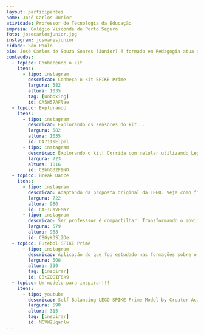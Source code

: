 ```yaml
---
layout: participantes
nome: José Carlos Junior
atividade: Professor de Tecnologia da Educação
empresa: Colégio Visconde de Porto Seguro
foto: josecarlosjunior.jpg
instagram: jcsoaresjunior
cidade: São Paulo
bio: José Carlos de Souza Soares (Junior) é formado em Pedagogia atua a 12 anos com tecnologia educacional em aulas de informática, robótica e lógica de programação, possui certificação internacional pela Lego Education dedicada ao desenvolvimento de metodologias de ensino focados em STEM, é atualmente professor de Tecnologia da Educação no Colégio Visconde de Porto Seguro.
conteudos:
  - topico: Conhecendo o kit
    itens: 
      - tipo: instagram
        descricao: Conheça o kit SPIKE Prime
        largura: 582
        altura: 1035
        tag: [unboxing] 
        id: CA5W57AFlae
  - topico: Explorando
    itens: 
      - tipo: instagram
        descricao: Explorando os sensores do kit... 
        largura: 582
        altura: 1035
        id: CA71IsElpml
      - tipo: instagram
        descricao: Explorando o kit! Corrida com celular utilizando Lego como controle. Kit Spike Prime Education 🤓 
        largura: 723
        altura: 1016
        id: CBbhG32F9ND
  - topico: Break Dance
    itens: 
      - tipo: instagram
        descricao: Adaptando da proposta original da LEGO. Veja como ficou...
        largura: 722
        altura: 986
        id: CA-1usVFMa7
      - tipo: instagram
        descricao: Ser professsor é compartilhar! Transformando o movimento dos braços de Pitch para Yaw. Detalhes da adaptação neste vídeo. 🙂😉 *Não falei no vídeo que o corpo do robô faz o movimento Roll.
        largura: 579
        altura: 988
        id: CBGyK3Sl2De
  - topico: Futebol SPIKE Prime
      - tipo: instagram
        descricao: Aplicação do que foi estudado nas formações sobre o novo kit Lego Spike Prime. Fiz a construção onde o Jogador azul e o Jogador vermelho disputam uma partida de pênaltis e ganha aquele que fizer 3 gols!! Ao chegar na pontuação é tocado um som e a peça com a cor do vencedor é indicada...
        largura: 508
        altura: 330
        tag: [inspirar] 
        id: CBtZQGIF8k9
  - topico: Um modelo para inspirar!!!
    itens: 
      - tipo: youtube
        descricao: Self Balancing LEGO SPIKE Prime Model by Creator Academy Australia
        largura: 590
        altura: 315
        tag: [inspirar] 
        id: MCVW2Uqanlw
---
```

